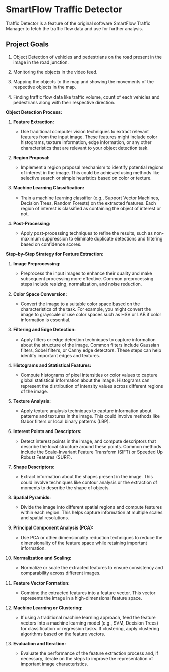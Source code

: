 # SmartFlow Traffic Detector

Traffic Detector is a feature of the original software SmartFlow Traffic Manager to fetch the traffic flow data and use for further analysis.

## Project Goals

1. Object Detection of vehicles and pedestrians on the road present in the image in the road junction.

2. Monitoring the objects in the video feed.

3. Mapping the objects to the map and showing the movements of the respective objects in the map.

4. Finding traffic flow data like traffic volume, count of each vehicles and pedestrians along with their respective direction.

**Object Detection Process:**

1. **Feature Extraction:**
   
   - Use traditional computer vision techniques to extract relevant features from the input image. These features might include color histograms, texture information, edge information, or any other characteristics that are relevant to your object detection task.

2. **Region Proposal:**
   
   - Implement a region proposal mechanism to identify potential regions of interest in the image. This could be achieved using methods like selective search or simple heuristics based on color or texture.

3. **Machine Learning Classification:**
   
   - Train a machine learning classifier (e.g., Support Vector Machines, Decision Trees, Random Forests) on the extracted features. Each region of interest is classified as containing the object of interest or not.

4. **Post-Processing:**
   
   - Apply post-processing techniques to refine the results, such as non-maximum suppression to eliminate duplicate detections and filtering based on confidence scores.

**Step-by-Step Strategy for Feature Extraction:**

1. **Image Preprocessing:**
   
   - Preprocess the input images to enhance their quality and make subsequent processing more effective. Common preprocessing steps include resizing, normalization, and noise reduction.

2. **Color Space Conversion:**
   
   - Convert the image to a suitable color space based on the characteristics of the task. For example, you might convert the image to grayscale or use color spaces such as HSV or LAB if color information is essential.

3. **Filtering and Edge Detection:**
   
   - Apply filters or edge detection techniques to capture information about the structure of the image. Common filters include Gaussian filters, Sobel filters, or Canny edge detectors. These steps can help identify important edges and textures.

4. **Histograms and Statistical Features:**
   
   - Compute histograms of pixel intensities or color values to capture global statistical information about the image. Histograms can represent the distribution of intensity values across different regions of the image.

5. **Texture Analysis:**
   
   - Apply texture analysis techniques to capture information about patterns and textures in the image. This could involve methods like Gabor filters or local binary patterns (LBP).

6. **Interest Points and Descriptors:**
   
   - Detect interest points in the image, and compute descriptors that describe the local structure around these points. Common methods include the Scale-Invariant Feature Transform (SIFT) or Speeded Up Robust Features (SURF).

7. **Shape Descriptors:**
   
   - Extract information about the shapes present in the image. This could involve techniques like contour analysis or the extraction of moments to describe the shape of objects.

8. **Spatial Pyramids:**
   
   - Divide the image into different spatial regions and compute features within each region. This helps capture information at multiple scales and spatial resolutions.

9. **Principal Component Analysis (PCA):**
   
   - Use PCA or other dimensionality reduction techniques to reduce the dimensionality of the feature space while retaining important information.

10. **Normalization and Scaling:**
    
    - Normalize or scale the extracted features to ensure consistency and comparability across different images.

11. **Feature Vector Formation:**
    
    - Combine the extracted features into a feature vector. This vector represents the image in a high-dimensional feature space.

12. **Machine Learning or Clustering:**
    
    - If using a traditional machine learning approach, feed the feature vectors into a machine learning model (e.g., SVM, Decision Trees) for classification or regression tasks. If clustering, apply clustering algorithms based on the feature vectors.

13. **Evaluation and Iteration:**
    
    - Evaluate the performance of the feature extraction process and, if necessary, iterate on the steps to improve the representation of important image characteristics.
